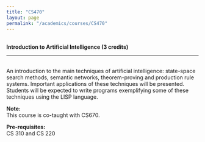 ```yaml
---
title: "CS470"
layout: page
permalink: "/academics/courses/CS470"
---
```




\
**Introduction to Artificial Intelligence (3 credits)**

---

\
An introduction to the main techniques of artificial intelligence: state-space search methods, semantic networks, theorem-proving and production rule systems. Important applications of these techniques will be presented. Students will be expected to write programs exemplifying some of these techniques using the LISP language.

**Note:**
\
This course is co-taught with CS670.

**Pre-requisites:**
\
CS 310 and CS 220
